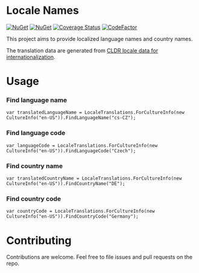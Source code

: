 # Locale Names
[![NuGet](https://img.shields.io/nuget/v/LocaleNames.svg)](https://www.nuget.org/packages/LocaleNames//) 
[![NuGet](https://img.shields.io/nuget/dt/LocaleNames.svg)](https://www.nuget.org/packages/LocaleNames/)
[![Coverage Status](https://coveralls.io/repos/github/jslachta/LocaleNames/badge.svg?branch=master)](https://coveralls.io/github/jslachta/LocaleNames?branch=master)
[![CodeFactor](https://www.codefactor.io/repository/github/jslachta/localenames/badge)](https://www.codefactor.io/repository/github/jslachta/localenames)

This project aims to provide localized language names and country names.

The translation data are generated from [CLDR locale data for internationalization](https://github.com/unicode-cldr/cldr-localenames-full "CLDR locale data for internationalization"). 

# Usage

### Find language name

```
var translatedLanguageName = LocaleTranslations.ForCultureInfo(new CultureInfo("en-US")).FindLanguageName("cs-CZ");
```

### Find language code

```
var languageCode = LocaleTranslations.ForCultureInfo(new CultureInfo("en-US")).FindLanguageCode("Czech");
```

### Find country name

```
var translatedCountryName = LocaleTranslations.ForCultureInfo(new CultureInfo("en-US")).FindCountryName("DE");
```

### Find country code

```
var countryCode = LocaleTranslations.ForCultureInfo(new CultureInfo("en-US")).FindCountryCode("Germany");
```

# Contributing

Contributions are welcome.  Feel free to file issues and pull requests on the repo.
